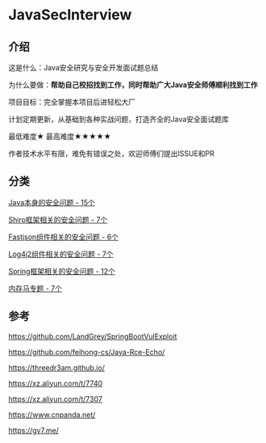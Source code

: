 # JavaSecInterview

## 介绍

这是什么：Java安全研究与安全开发面试题总结

为什么要做：**帮助自己校招找到工作，同时帮助广大Java安全师傅顺利找到工作**

项目目标：完全掌握本项目后进轻松大厂

计划定期更新，从基础到各种实战问题，打造齐全的Java安全面试题库

最低难度★   最高难度★★★★★



作者技术水平有限，难免有错误之处，欢迎师傅们提出ISSUE和PR

## 分类

[Java本身的安全问题 - 15个](https://github.com/4ra1n/JavaSecInterview/tree/master/java)

[Shiro框架相关的安全问题 - 7个](https://github.com/4ra1n/JavaSecInterview/tree/master/shiro)

[Fastjson组件相关的安全问题 - 6个](https://github.com/4ra1n/JavaSecInterview/tree/master/fastjson)

[Log4j2组件相关的安全问题 - 7个](https://github.com/4ra1n/JavaSecInterview/tree/master/log4j2)

[Spring框架相关的安全问题 - 12个](https://github.com/4ra1n/JavaSecInterview/tree/master/spring)

[内存马专题 - 7个](https://github.com/4ra1n/JavaSecInterview/tree/master/memshell)

## 参考

https://github.com/LandGrey/SpringBootVulExploit

https://github.com/feihong-cs/Java-Rce-Echo/

https://threedr3am.github.io/

https://xz.aliyun.com/t/7740

https://xz.aliyun.com/t/7307

https://www.cnpanda.net/

https://gv7.me/



